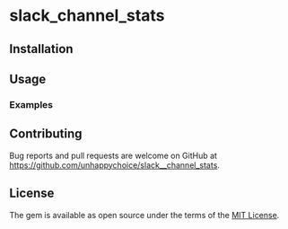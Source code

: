 # slack_channel_stats

## Installation

## Usage

### Examples
## Contributing

Bug reports and pull requests are welcome on GitHub at https://github.com/unhappychoice/slack__channel_stats.

## License

The gem is available as open source under the terms of the [MIT License](http://opensource.org/licenses/MIT).
